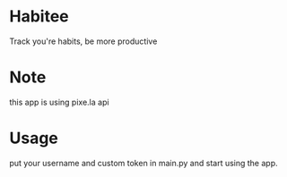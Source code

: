 # Habitee

Track you're habits, be more productive

# Note
this app is using pixe.la api 


# Usage
put your username and custom token in main.py and start using the app.

